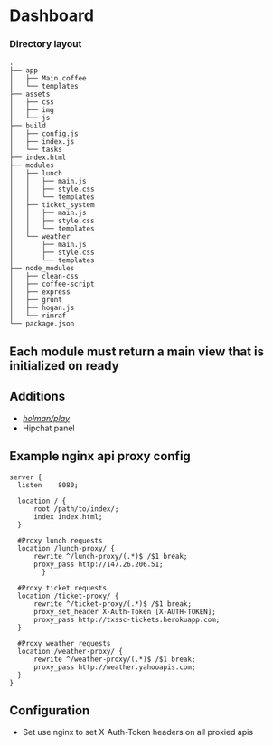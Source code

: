 Dashboard
=========


### Directory layout ###
```
.
├── app
│   ├── Main.coffee
│   └── templates
├── assets
│   ├── css
│   ├── img
│   └── js
├── build
│   ├── config.js
│   ├── index.js
│   └── tasks
├── index.html
├── modules
│   ├── lunch
│   │   ├── main.js
│   │   ├── style.css
│   │   └── templates
│   ├── ticket_system
│   │   ├── main.js
│   │   ├── style.css
│   │   └── templates
│   └── weather
│       ├── main.js
│       ├── style.css
│       └── templates
├── node_modules
│   ├── clean-css
│   ├── coffee-script
│   ├── express
│   ├── grunt
│   ├── hogan.js
│   └── rimraf
└── package.json
```

## Each module must return a main view that is initialized on ready ##

## Additions ##
- *[holman/play](https://github.com/holman/play)*
- Hipchat panel


## Example nginx api proxy config ##
```
server {
  listen    8080;

  location / {
      root /path/to/index/;
      index index.html;
  }

  #Proxy lunch requests
  location /lunch-proxy/ {
      rewrite ^/lunch-proxy/(.*)$ /$1 break;
      proxy_pass http://147.26.206.51;
        }

  #Proxy ticket requests
  location /ticket-proxy/ {
      rewrite ^/ticket-proxy/(.*)$ /$1 break;
      proxy_set_header X-Auth-Token [X-AUTH-TOKEN];
      proxy_pass http://txssc-tickets.herokuapp.com;
  }

  #Proxy weather requests
  location /weather-proxy/ {
      rewrite ^/weather-proxy/(.*)$ /$1 break;
      proxy_pass http://weather.yahooapis.com;
  }
}
```


## Configuration ##
- Set use nginx to set X-Auth-Token headers on all proxied apis